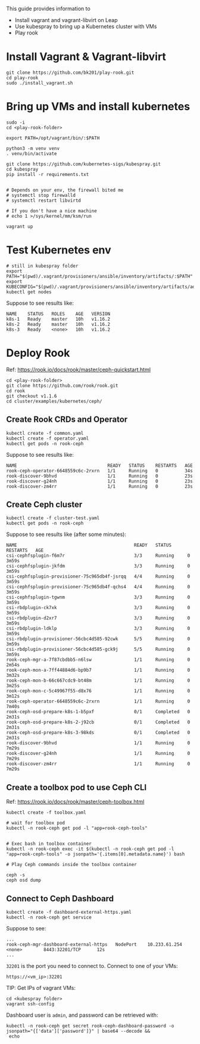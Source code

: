 This guide provides information to
* Install vagrant and vagrant-libvirt on Leap
* Use kubespray to bring up a Kubernetes cluster with VMs
* Play rook

# Install Vagrant & Vagrant-libvirt

```
git clone https://github.com/bk201/play-rook.git
cd play-rook
sudo ./install_vagrant.sh
```

# Bring up VMs and install kubernetes

```
sudo -i
cd <play-rook-folder>

export PATH=/opt/vagrant/bin/:$PATH

python3 -m venv venv
. venv/bin/activate

git clone https://github.com/kubernetes-sigs/kubespray.git
cd kubespray
pip install -r requirements.txt


# Depends on your env, the firewall bited me
# systemctl stop firewalld
# systemctl restart libvirtd

# If you don't have a nice machine
# echo 1 >/sys/kernel/mm/ksm/run

vagrant up
```

# Test Kubernetes env

```
# still in kubespray folder
export PATH="$(pwd)/.vagrant/provisioners/ansible/inventory/artifacts/:$PATH"
export KUBECONFIG="$(pwd)/.vagrant/provisioners/ansible/inventory/artifacts/admin.conf"
kubectl get nodes
```

Suppose to see results like:
```
NAME    STATUS   ROLES    AGE   VERSION
k8s-1   Ready    master   10h   v1.16.2
k8s-2   Ready    master   10h   v1.16.2
k8s-3   Ready    <none>   10h   v1.16.2
```

# Deploy Rook

Ref: https://rook.io/docs/rook/master/ceph-quickstart.html

```
cd <play-rook-folder>
git clone https://github.com/rook/rook.git
cd rook
git checkout v1.1.6
cd cluster/examples/kubernetes/ceph/
```

## Create Rook CRDs and Operator

```
kubectl create -f common.yaml 
kubectl create -f operator.yaml
kubectl get pods -n rook-ceph
```

Suppose to see results like:

```
NAME                                  READY   STATUS    RESTARTS   AGE
rook-ceph-operator-6648559c6c-2rxrn   1/1     Running   0          34s
rook-discover-9bhvd                   1/1     Running   0          23s
rook-discover-g24nh                   1/1     Running   0          23s
rook-discover-zm4rr                   1/1     Running   0          23s
```

## Create Ceph cluster

```
kubectl create -f cluster-test.yaml
kubectl get pods -n rook-ceph
```

Suppose to see results like (after some minutes):
```
NAME                                            READY   STATUS      RESTARTS   AGE
csi-cephfsplugin-f6m7r                          3/3     Running     0          3m59s
csi-cephfsplugin-jkfdm                          3/3     Running     0          3m59s
csi-cephfsplugin-provisioner-75c965db4f-jsrqq   4/4     Running     0          3m59s
csi-cephfsplugin-provisioner-75c965db4f-qchs4   4/4     Running     0          3m59s
csi-cephfsplugin-tgwnm                          3/3     Running     0          3m59s
csi-rbdplugin-ck7xk                             3/3     Running     0          3m59s
csi-rbdplugin-d2xr7                             3/3     Running     0          3m59s
csi-rbdplugin-ldklp                             3/3     Running     0          3m59s
csi-rbdplugin-provisioner-56cbc4d585-92cwk      5/5     Running     0          3m59s
csi-rbdplugin-provisioner-56cbc4d585-gck9j      5/5     Running     0          3m59s
rook-ceph-mgr-a-7f87cbdbb5-n6lsw                1/1     Running     0          2m54s
rook-ceph-mon-a-7ff44884d6-bp9b7                1/1     Running     0          3m32s
rook-ceph-mon-b-66c667cdc9-bt48m                1/1     Running     0          3m25s
rook-ceph-mon-c-5c49967f55-d8x76                1/1     Running     0          3m12s
rook-ceph-operator-6648559c6c-2rxrn             1/1     Running     0          7m40s
rook-ceph-osd-prepare-k8s-1-b5pxf               0/1     Completed   0          2m31s
rook-ceph-osd-prepare-k8s-2-j92cb               0/1     Completed   0          2m31s
rook-ceph-osd-prepare-k8s-3-98kds               0/1     Completed   0          2m31s
rook-discover-9bhvd                             1/1     Running     0          7m29s
rook-discover-g24nh                             1/1     Running     0          7m29s
rook-discover-zm4rr                             1/1     Running     0          7m29s

```

## Create a toolbox pod to use Ceph CLI

Ref: https://rook.io/docs/rook/master/ceph-toolbox.html

```
kubectl create -f toolbox.yaml

# wait for toolbox pod
kubectl -n rook-ceph get pod -l "app=rook-ceph-tools"


# Exec bash in toolbox container 
kubectl -n rook-ceph exec -it $(kubectl -n rook-ceph get pod -l "app=rook-ceph-tools" -o jsonpath='{.items[0].metadata.name}') bash

# Play Ceph commands inside the toolbox container

ceph -s 
ceph osd dump
```

## Connect to Ceph Dashboard

```
kubectl create -f dashboard-external-https.yaml
kubectl -n rook-ceph get service
```

Suppose to see:
```
...
rook-ceph-mgr-dashboard-external-https   NodePort    10.233.61.254   <none>        8443:32201/TCP      12s
...
```

`32201` is the port you need to connect to. Connect to one of your VMs:

```
https://<vm_ip>:32201
```

TIP: Get IPs of vagrant VMs:
```
cd <kubespray folder>
vagrant ssh-config
```

Dashboard user is `admin`, and password can be retrieved with:
```
kubectl -n rook-ceph get secret rook-ceph-dashboard-password -o jsonpath="{['data']['password']}" | base64 --decode &&
 echo
```




